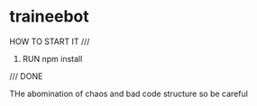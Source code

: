 # traineebot

HOW TO START IT ///

1. RUN npm install

/// DONE

THe abomination of chaos and bad code structure so be careful
